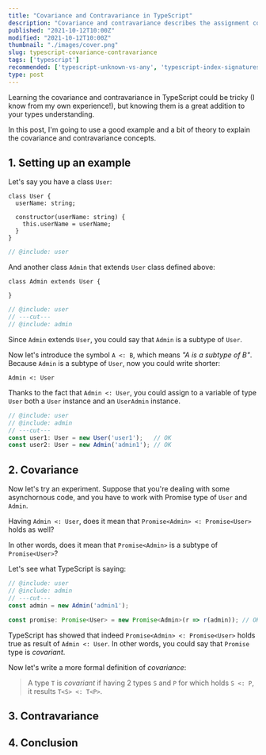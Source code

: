 ```yaml
---
title: "Covariance and Contravariance in TypeScript"
description: "Covariance and contravariance describes the assignment compatiblity between types in TypeScript."
published: "2021-10-12T10:00Z"
modified: "2021-10-12T10:00Z"
thumbnail: "./images/cover.png"
slug: typescript-covariance-contravariance
tags: ['typescript']
recommended: ['typescript-unknown-vs-any', 'typescript-index-signatures']
type: post
---
```


Learning the covariance and contravariance in TypeScript could be tricky (I know from my own experience!), but knowing them is a great addition to your types understanding.  

In this post, I'm going to use a good example and a bit of theory to explain the covariance and contravariance concepts.  

## 1. Setting up an example

Let's say you have a class `User`:

```twoslash include user
class User {
  userName: string;

  constructor(userName: string) { 
    this.userName = userName;
  }
}
```

```ts twoslash
// @include: user
```

And another class `Admin` that extends `User` class defined above:

```twoslash include admin
class Admin extends User {

}
```

```ts twoslash
// @include: user
// ---cut---
// @include: admin
```

Since `Admin` extends `User`, you could say that `Admin` is a subtype of `User`.  

Now let's introduce the symbol `A <: B`, which means *"A is a subtype of B"*. Because `Admin` is a subtype of `User`, now you could write shorter:

```
Admin <: User
```

Thanks to the fact that `Admin <: User`, you could assign to a variable of type `User` both a `User` instance and an `UserAdmin` instance.  

```ts twoslash
// @include: user
// @include: admin
// ---cut---
const user1: User = new User('user1');   // OK
const user2: User = new Admin('admin1'); // OK
```

<!-- Let's then use the symbol `A =: B` to denote *"A is assignable to B"*. Following the previous example, you could write:

```
User  =: User
Admin =: User
``` -->

## 2. Covariance

Now let's try an experiment. Suppose that you're dealing with some asynchornous code, and you have to work with Promise type of `User` and `Admin`.  

Having `Admin <: User`, does it mean that `Promise<Admin> <: Promise<User>` holds as well? 

In other words, does it mean that `Promise<Admin>` is a subtype of `Promise<User>`?

Let's see what TypeScript is saying:

```ts twoslash{5}
// @include: user
// @include: admin
// ---cut---
const admin = new Admin('admin1');

const promise: Promise<User> = new Promise<Admin>(r => r(admin)); // OK
```

TypeScript has showed that indeed `Promise<Admin> <: Promise<User>` holds true as result of `Admin <: User`. In other words, you could say that `Promise` type is *covariant*.  

Now let's write a more formal definition of *covariance*:

> A type `T` is *covariant* if having 2 types `S` and `P` for which holds `S <: P`, it results `T<S> <: T<P>`.  

## 3. Contravariance

## 4. Conclusion